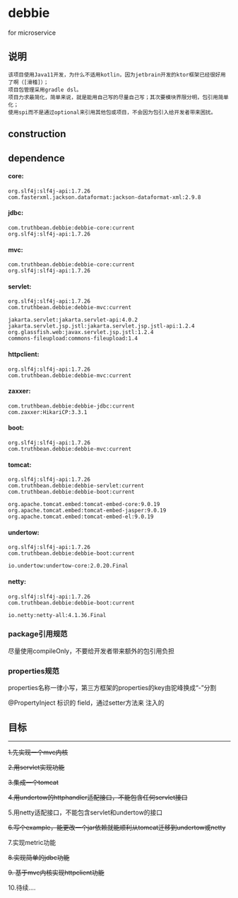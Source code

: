 # debbie
for microservice

## 说明
    该项目使用Java11开发，为什么不适用kotlin，因为jetbrain开发的ktor框架已经很好用了啊（[滑稽]）；
    项目包管理采用gradle dsl。
    项目力求最简化，简单来说，就是能用自己写的尽量自己写；其次要模块界限分明，包引用简单化；
    使用spi而不是通过optional来引用其他包或项目，不会因为包引入给开发者带来困扰。

## construction


## dependence
#### core: 
    org.slf4j:slf4j-api:1.7.26
    com.fasterxml.jackson.dataformat:jackson-dataformat-xml:2.9.8

#### jdbc:
    com.truthbean.debbie:debbie-core:current
    org.slf4j:slf4j-api:1.7.26

#### mvc:
    com.truthbean.debbie:debbie-core:current
    org.slf4j:slf4j-api:1.7.26

#### servlet: 
    org.slf4j:slf4j-api:1.7.26
    com.truthbean.debbie:debbie-mvc:current

    jakarta.servlet:jakarta.servlet-api:4.0.2
    jakarta.servlet.jsp.jstl:jakarta.servlet.jsp.jstl-api:1.2.4
    org.glassfish.web:javax.servlet.jsp.jstl:1.2.4
    commons-fileupload:commons-fileupload:1.4
    
#### httpclient:
    org.slf4j:slf4j-api:1.7.26
    com.truthbean.debbie:debbie-mvc:current

#### zaxxer:
    com.truthbean.debbie:debbie-jdbc:current
    com.zaxxer:HikariCP:3.3.1
    
#### boot:
    org.slf4j:slf4j-api:1.7.26
    com.truthbean.debbie:debbie-mvc:current
    
#### tomcat:
    org.slf4j:slf4j-api:1.7.26
    com.truthbean.debbie:debbie-servlet:current
    com.truthbean.debbie:debbie-boot:current
    
    org.apache.tomcat.embed:tomcat-embed-core:9.0.19
    org.apache.tomcat.embed:tomcat-embed-jasper:9.0.19
    org.apache.tomcat.embed:tomcat-embed-el:9.0.19
    
#### undertow:
    org.slf4j:slf4j-api:1.7.26
    com.truthbean.debbie:debbie-boot:current
    
    io.undertow:undertow-core:2.0.20.Final
    
#### netty:
    org.slf4j:slf4j-api:1.7.26
    com.truthbean.debbie:debbie-boot:current
    
    io.netty:netty-all:4.1.36.Final

### package引用规范
尽量使用compileOnly，不要给开发者带来额外的包引用负担

### properties规范
properties名称一律小写，第三方框架的properties的key由驼峰换成“-”分割

@PropertyInject 标识的 field，通过setter方法来 注入的

## 目标
--------
~~1.先实现一个mvc内核~~

~~2.用servlet实现功能~~

~~3.集成一个tomcat~~

~~4.用undertow的httphandler适配接口，不能包含任何servlet接口~~

5.用netty适配接口，不能包含servlet和undertow的接口

~~6.写个example，能更改一个jar依赖就能顺利从tomcat迁移到undertow或netty~~

7.实现metric功能

~~8.实现简单的jdbc功能~~

~~9. 基于mvc内核实现httpclient功能~~

10.待续....
